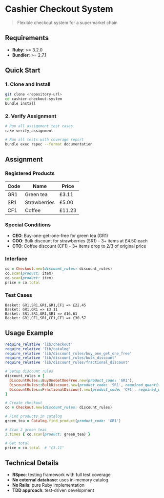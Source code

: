 # Cashier Checkout System

> Flexible checkout system for a supermarket chain

## Requirements

- **Ruby**: >= 3.2.0
- **Bundler**: >= 2.7.1

## Quick Start

### 1. Clone and Install
```bash
git clone <repository-url>
cd cashier-checkout-system
bundle install
```

### 2. Verify Assignment
```bash
# Run all assignment test cases
rake verify_assignment

# Run all tests with coverage report
bundle exec rspec --format documentation
```

## Assignment

### Registered Products
| Code | Name | Price |
|------|------|-------|
| GR1 | Green tea | £3.11 |
| SR1 | Strawberries | £5.00 |
| CF1 | Coffee | £11.23 |

### Special Conditions
- **CEO**: Buy-one-get-one-free for green tea (GR1)
- **COO**: Bulk discount for strawberries (SR1) - 3+ items at £4.50 each
- **CTO**: Coffee discount (CF1) - 3+ items drop to 2/3 of original price

### Interface
```ruby
co = Checkout.new(discount_rules: discount_rules)
co.scan(product: item)
co.scan(product: item)
price = co.total
```

### Test Cases
```
Basket: GR1,SR1,GR1,GR1,CF1 => £22.45
Basket: GR1,GR1 => £3.11
Basket: SR1,SR1,GR1,SR1 => £16.61
Basket: GR1,CF1,SR1,CF1,CF1 => £30.57
```

## Usage Example

```ruby
require_relative 'lib/checkout'
require_relative 'lib/catalog'
require_relative 'lib/discount_rules/buy_one_get_one_free'
require_relative 'lib/discount_rules/bulk_discount'
require_relative 'lib/discount_rules/fractional_discount'

# Setup discount rules
discount_rules = [
  DiscountRules::BuyOneGetOneFree.new(product_code: 'GR1'),
  DiscountRules::BulkDiscount.new(product_code: 'SR1', required_quantity: 3, discounted_amount: 450),
  DiscountRules::FractionalDiscount.new(product_code: 'CF1', required_quantity: 3, numerator: 2, denominator: 3)
]

# Create checkout
co = Checkout.new(discount_rules: discount_rules)

# Find products in catalog
green_tea = Catalog.find_product(product_code: 'GR1')

# Scan 2 green teas
2.times { co.scan(product: green_tea) }

# Get total
price = co.total  # "£3.11"
```

## Technical Details

- **RSpec**: testing framework with full test coverage
- **No external database**: uses in-memory catalog
- **No Rails**: pure Ruby implementation
- **TDD approach**: test-driven development